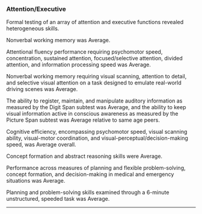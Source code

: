 ### Attention/Executive

Formal testing of an array of attention and executive functions revealed heterogeneous skills.

<!-- Orientation to person, place, time, and situation was intact.
No gross behavioral apathy or disinhibition observed.
Auditory attentional capacity was Average (_ digits forward).
Working memory for orally presented information was Average (_ digits backward). -->

Nonverbal working memory was Average.

Attentional fluency performance requiring psychomotor speed, concentration, sustained attention, focused/selective attention, divided attention, and information processing speed was Average.

Nonverbal working memory requiring visual scanning, attention to detail, and selective visual attention on a task designed to emulate real-world driving scenes was Average.

The ability to register, maintain, and manipulate auditory information as measured by the Digit Span subtest was Average, and the ability to keep visual information active in conscious awareness as measured by the Picture Span subtest was Average relative to same age peers.

Cognitive efficiency, encompassing psychomotor speed, visual scanning ability, visual-motor coordination, and visual-perceptual/decision-making speed, was Average overall.

Concept formation and abstract reasoning skills were Average.

Performance across measures of planning and flexible problem-solving, concept formation, and decision-making in medical and emergency situations was Average.

Planning and problem-solving skills examined through a 6-minute unstructured, speeded task was Average.

---
